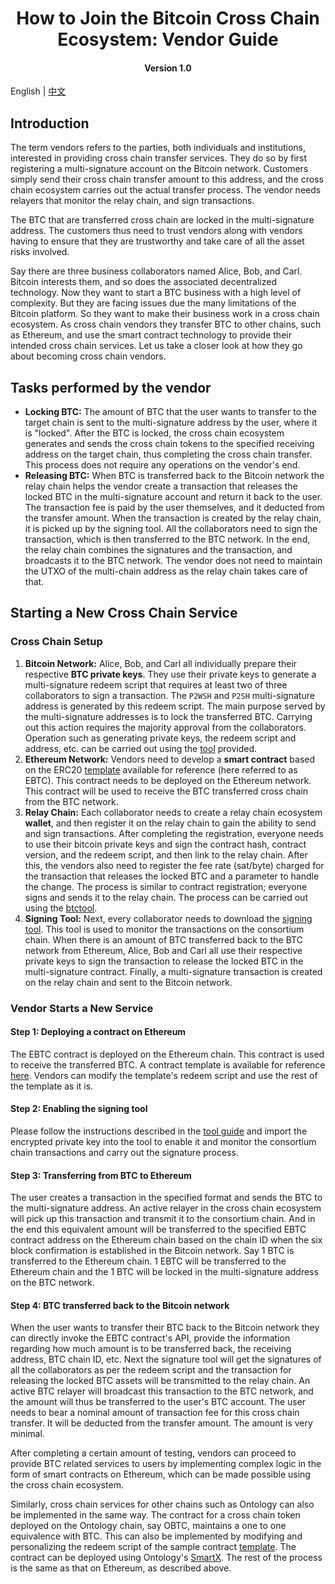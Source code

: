 <h1 align="center">How to Join the Bitcoin Cross Chain Ecosystem: Vendor Guide</h1>
<h4 align="center">Version 1.0 </h4>

English | [中文](https://github.com/ontio/cross-chain/blob/master/btc/How_to_Join_the_Bitcoin_Cross-Chain_Ecosystem-Vendor_Guide_CN.md)

## Introduction

The term vendors refers to the parties, both individuals and institutions, interested in providing cross chain transfer services. They do so by first registering a multi-signature account on the Bitcoin network. Customers simply send their cross chain transfer amount to this address, and the cross chain ecosystem carries out the actual transfer process. The vendor needs relayers that monitor the relay chain, and sign transactions.

The BTC that are transferred cross chain are locked in the multi-signature address. The customers thus need to trust vendors along with vendors having to ensure that they are trustworthy and take care of all the asset risks involved.

Say there are three business collaborators named Alice, Bob, and Carl. Bitcoin interests them, and so does the associated decentralized technology. Now they want to start a BTC business with a high level of complexity. But they are facing issues due the many limitations of the Bitcoin platform. So they want to make their business work in a cross chain ecosystem. As cross chain vendors they transfer BTC to other chains, such as Ethereum, and use the smart contract technology to provide their intended cross chain services. Let us take a closer look at how they go about becoming cross chain vendors.

## Tasks performed by the vendor

- **Locking BTC:** The amount of BTC that the user wants to transfer to the target chain is sent to the multi-signature address by the user, where it is "locked". After the BTC is locked, the cross chain ecosystem generates and sends the cross chain tokens to the specified receiving address on the target chain, thus completing the cross chain transfer. This process does not require any operations on the vendor's end.
- **Releasing BTC:** When BTC is transferred back to the Bitcoin network the relay chain helps the vendor create a transaction that releases the locked BTC in the multi-signature account and return it back to the user. The transaction fee is paid by the user themselves, and it deducted from the transfer amount. When the transaction is created by the relay chain, it is picked up by the signing tool. All the collaborators need to sign the transaction, which is then transferred to the BTC network. In the end, the relay chain combines the signatures and the transaction, and broadcasts it to the BTC network. The vendor does not need to maintain the UTXO of the multi-chain address as the relay chain takes care of that.

## Starting a New Cross Chain Service

### Cross Chain Setup

1. **Bitcoin Network:** Alice, Bob, and Carl all individually prepare their respective **BTC private keys**. They use their private keys to generate a multi-signature redeem script that requires at least two of three collaborators to sign a transaction. The `P2WSH` and `P2SH` multi-signature address is generated by this redeem script. The main purpose served by the multi-signature addresses is to lock the transferred BTC. Carrying out this action requires the majority approval from the collaborators. Operation such as generating private keys, the redeem script and address, etc. can be carried out using the [tool](https://github.com/ontio/cross-chain/blob/master/btc/redeem_tool_guide.md) provided.
2. **Ethereum Network:** Vendors need to develop a **smart contract** based on the ERC20 [template]() available for reference (here referred to as EBTC). This contract needs to be deployed on the Ethereum network. This contract will be used to receive the BTC transferred cross chain from the BTC network.
3. **Relay Chain:** Each collaborator needs to create a relay chain ecosystem **wallet**, and then register it on the relay chain to gain the ability to send and sign transactions. After completing the registration, everyone needs to use their bitcoin private keys and sign the contract hash, contract version, and the redeem script, and then link to the relay chain. After this, the vendors also need to register the fee rate (sat/byte) charged for the transaction that releases the locked BTC and a parameter to handle the change. The process is similar to contract registration; everyone signs and sends it to the relay chain. The process can be carried out using the [btctool](https://github.com/ontio/cross-chain/blob/master/btc/cross-chain_transaction_construction_tool_user_manual.md).
4. **Signing Tool:** Next, every collaborator needs to download the [signing tool](https://github.com/ontio/cross-chain/blob/master/btc/redeem_tool_guide.md). This tool is used to monitor the transactions on the consortium chain. When there is an amount of BTC transferred back to the BTC network from Ethereum, Alice, Bob and Carl all use their respective private keys to sign the transaction to release the locked BTC in the multi-signature contract. Finally, a multi-signature transaction is created on the relay chain and sent to the Bitcoin network.


### Vendor Starts a New Service

#### Step 1: Deploying a contract on Ethereum

The EBTC contract is deployed on the Ethereum chain. This contract is used to receive the transferred BTC. A contract template is available for reference [here](). Vendors can modify the template's redeem script and use the rest of the template as it is.

#### Step 2: Enabling the signing tool

Please follow the instructions described in the [tool guide](https://github.com/zouxyan/cross-chain/blob/master/btc/redeem_tool_guide.md) and import the encrypted private key into the tool to enable it and monitor the consortium chain transactions and carry out the signature process.

#### Step 3: Transferring from BTC to Ethereum

The user creates a transaction in the specified format and sends the BTC to the multi-signature address. An active relayer in the cross chain ecosystem will pick up this transaction and transmit it to the consortium chain. And in the end this equivalent amount will be transferred to the specified EBTC contract address on the Ethereum chain based on the chain ID when the six block confirmation is established in the Bitcoin network. Say 1 BTC is transferred to the Ethereum chain. 1 EBTC will be transferred to the Ethereum chain and the 1 BTC will be locked in the multi-signature address on the BTC network.

#### Step 4: BTC transferred back to the Bitcoin network

When the user wants to transfer their BTC back to the Bitcoin network they can directly invoke the EBTC contract's API, provide the information regarding how much amount is to be transferred back, the receiving address, BTC chain ID, etc. Next the signature tool will get the signatures of all the collaborators as per the redeem script and the transaction for releasing the locked BTC assets will be transmitted to the relay chain. An active BTC relayer will broadcast this transaction to the BTC network, and the amount will thus be transferred to the user's BTC account. The user needs to bear a nominal amount of transaction fee for this cross chain transfer. It will be deducted from the transfer amount. The amount is very minimal.

After completing a certain amount of testing, vendors can proceed to provide BTC related services to users by implementing complex logic in the form of smart contracts on Ethereum, which can be made possible using the cross chain ecosystem.

Similarly, cross chain services for other chains such as Ontology can also be implemented in the same way. The contract for a cross chain token deployed on the Ontology chain, say OBTC, maintains a one to one equivalence with BTC. This can also be implemented by modifying and personalizing the redeem script of the sample contract [template](). The contract can be deployed using Ontology's [SmartX](https://smartx.ont.io/). The rest of the process is the same as that on Ethereum, as described above.